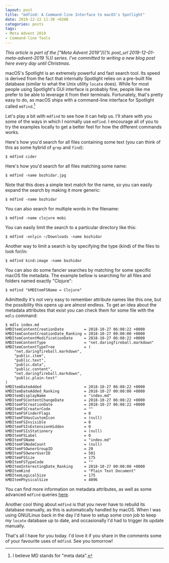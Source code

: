 ```yaml
---
layout: post
title: "mdfind: A Command-line Interface to macOS's Spotlight"
date: 2019-12-22 11:30 +0200
categories: posts
tags:
- Meta Advent 2019
- Command-line Tools
---
```


*This article is part of the ["Meta Advent 2019"]({% post_url 2019-12-01-meta-advent-2019 %}) series. I've committed to writing
a new blog post here every day until Christmas.*

macOS's Spotlight is an extremely powerful and fast search tool.
Its speed is derived from the fact that internally Spotlight relies
on a pre-built file database (similar to what the Unix utility `locate` does).
While for most people using Spotlight's GUI interface is probably fine, people like me
prefer to be able to leverage it from their terminals. Fortunately, that's pretty
easy to do, as macOS ships with a command-line interface for Spotlight called `mdfind`.[^1]

Let's play a bit with `mdfind` to see how it can help us. I'll share with you some of the ways
in which I normally use `mdfind`. I encourage all of you to try the examples locally to get a
better feel for how the different commands works.

Here's how you'd search for all files containing some text (you can think of this as some hybrid of `grep` and `find`):

```console
$ mdfind cider
```

Here's how you'd search for all files matching some name:

```console
$ mdfind -name bozhidar.jpg
```

Note that this does a simple text match for the name, so you can easily expand the search by making it more generic:

```console
$ mdfind -name bozhidar
```

You can also search for multiple words in the filename:

```console
$ mdfind -name clojure mobi
```

You can easily limit the search to a particular directory like this:

```console
$ mdfind -onlyin ~/Downloads -name bozhidar
```

Another way to limit a search is by specifying the type (kind) of the files to look for/in:

```console
$ mdfind kind:image -name bozhidar
```

You can also do some fancier searches by matching for some specific macOS file metadata. The example bellow is
searching for all files and folders named exactly "Clojure":

```console
$ mdfind "kMDItemFSName = Clojure"
```

Admittedly it's not very easy to remember attribute names like this one, but the possibility this opens up are almost
endless. To get an idea about the metadata attributes that exist you can check them for some file with the
`mdls` command:

```console
$ mdls index.md
kMDItemContentCreationDate         = 2018-10-27 06:08:22 +0000
kMDItemContentCreationDate_Ranking = 2018-10-27 00:00:00 +0000
kMDItemContentModificationDate     = 2018-10-27 06:08:22 +0000
kMDItemContentType                 = "net.daringfireball.markdown"
kMDItemContentTypeTree             = (
    "net.daringfireball.markdown",
    "public.item",
    "public.text",
    "public.data",
    "public.content",
    "net.daringfireball.markdown",
    "public.plain-text"
)
kMDItemDateAdded                   = 2018-10-27 06:08:22 +0000
kMDItemDateAdded_Ranking           = 2018-10-27 00:00:00 +0000
kMDItemDisplayName                 = "index.md"
kMDItemFSContentChangeDate         = 2018-10-27 06:08:22 +0000
kMDItemFSCreationDate              = 2018-10-27 06:08:22 +0000
kMDItemFSCreatorCode               = ""
kMDItemFSFinderFlags               = 0
kMDItemFSHasCustomIcon             = (null)
kMDItemFSInvisible                 = 0
kMDItemFSIsExtensionHidden         = 0
kMDItemFSIsStationery              = (null)
kMDItemFSLabel                     = 0
kMDItemFSName                      = "index.md"
kMDItemFSNodeCount                 = (null)
kMDItemFSOwnerGroupID              = 20
kMDItemFSOwnerUserID               = 501
kMDItemFSSize                      = 175
kMDItemFSTypeCode                  = ""
kMDItemInterestingDate_Ranking     = 2018-10-27 00:00:00 +0000
kMDItemKind                        = "Plain Text Document"
kMDItemLogicalSize                 = 175
kMDItemPhysicalSize                = 4096
```

You can find more information on metadata attributes, as well as some advanced `mdfind` queries [here](https://superuser.com/questions/51122/how-to-search-with-spotlight-more-effectively/412090).

Another cool thing about `mdfind` is that you never have to rebuild its database
manually, as this is automatically handled by macOS. When I was using GNU/Linux
back in the day I'd have to setup some cron job to keep my `locate` database up
to date, and occasionally I'd had to trigger its update manually.

That's all I have for you today. I'd love it if you share in the comments some of your favourite uses of `mdfind`. See you tomorrow!

[^1]: I believe MD stands for "meta data".

